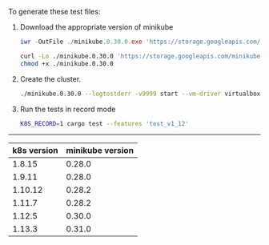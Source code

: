 To generate these test files:

1. Download the appropriate version of minikube

	```powershell
	iwr -OutFile ./minikube.0.30.0.exe 'https://storage.googleapis.com/minikube/releases/v0.30.0/minikube-windows-amd64'
	```

	```bash
	curl -Lo ./minikube.0.30.0 'https://storage.googleapis.com/minikube/releases/v0.30.0/minikube-linux-amd64'
	chmod +x ./minikube.0.30.0
	```

1. Create the cluster.

	```bash
	./minikube.0.30.0 --logtostderr -v9999 start --vm-driver virtualbox --profile minikube --bootstrapper kubeadm --kubernetes-version v1.12.3
	```

1. Run the tests in record mode

	```bash
	K8S_RECORD=1 cargo test --features 'test_v1_12'
	```

---

<table>
	<thead>
		<tr><th>k8s version</th><th>minikube version</th></tr>
	</thead>
	<tbody>
		<tr><td>1.8.15</td><td>0.28.0</td></tr>
		<tr><td>1.9.11</td><td>0.28.0</td></tr>
		<tr><td>1.10.12</td><td>0.28.2</td></tr>
		<tr><td>1.11.7</td><td>0.28.2</td></tr>
		<tr><td>1.12.5</td><td>0.30.0</td></tr>
		<tr><td>1.13.3</td><td>0.31.0</td></tr>
	</tbody>
</table>
